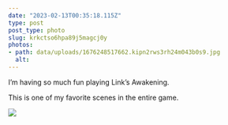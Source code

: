 ```yaml
---
date: "2023-02-13T00:35:18.115Z"
type: post 
post_type: photo
slug: krkctso6hpa89j5magcj0y
photos: 
- path: data/uploads/1676248517662.kipn2rws3rh24m043b0s9.jpg
  alt: 
---
```

I’m having so much fun playing Link’s Awakening. 

This is one of my favorite scenes in the entire game. 

![](https://brandontreb.com/data/uploads/1676248517662.kipn2rws3rh24m043b0s9.jpg)
